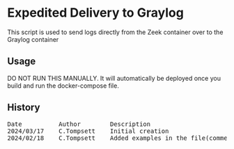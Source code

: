 # Expedited Delivery to Graylog
This script is used to send logs directly from the Zeek container over to the
Graylog container

## Usage
DO NOT RUN THIS MANUALLY. It will automatically be deployed once you build 
and run the docker-compose file.

## History
<pre>
Date          Author        Description
2024/03/17    C.Tompsett    Initial creation
2024/02/18    C.Tompsett    Added examples in the file(commented out)
<pre>
